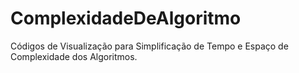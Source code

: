 # ComplexidadeDeAlgoritmo
Códigos de Visualização para Simplificação de Tempo e Espaço de Complexidade dos Algoritmos.  
